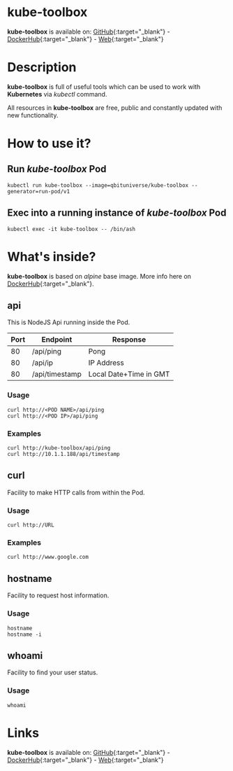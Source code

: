 # kube-toolbox

**kube-toolbox** is available on: [GitHub](https://github.com/qbituniverse/kube-toolbox){:target="_blank"} - [DockerHub](https://hub.docker.com/repository/docker/qbituniverse/kube-toolbox){:target="_blank"} - [Web](https://qbituniverse.com){:target="_blank"}

# Description

**kube-toolbox** is full of useful tools which can be used to work with **Kubernetes** via *kubectl* command.

All resources in **kube-toolbox** are free, public and constantly updated with new functionality.

# How to use it?

## Run *kube-toolbox* Pod
```
kubectl run kube-toolbox --image=qbituniverse/kube-toolbox --generator=run-pod/v1
```

## Exec into a running instance of *kube-toolbox* Pod
```
kubectl exec -it kube-toolbox -- /bin/ash
```

# What's inside?

**kube-toolbox** is based on *alpine* base image. More info here on [DockerHub](https://hub.docker.com/_/alpine){:target="_blank"}.

## api

This is NodeJS Api running inside the Pod.

|Port|Endpoint|Response|
|---|---|---
|80|/api/ping|Pong|
|80|/api/ip|IP Address|
|80|/api/timestamp|Local Date+Time in GMT|

### Usage
```
curl http://<POD NAME>/api/ping
curl http://<POD IP>/api/ping
```

### Examples
```
curl http://kube-toolbox/api/ping
curl http://10.1.1.188/api/timestamp
```

## curl
Facility to make HTTP calls from within the Pod.

### Usage
```
curl http://URL
```

### Examples
```
curl http://www.google.com
```

## hostname
Facility to request host information.

### Usage
```
hostname
hostname -i
```

## whoami
Facility to find your user status.

### Usage
```
whoami
```

# Links

**kube-toolbox** is available on: [GitHub](https://github.com/qbituniverse/kube-toolbox){:target="_blank"} - [DockerHub](https://hub.docker.com/repository/docker/qbituniverse/kube-toolbox){:target="_blank"} - [Web](https://qbituniverse.com){:target="_blank"}
